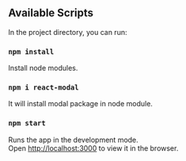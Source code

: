 ## Available Scripts

In the project directory, you can run:

### `npm install`
Install node modules.
### `npm i react-modal`
It will install modal package in node module.

### `npm start`

Runs the app in the development mode.\
Open [http://localhost:3000](http://localhost:3000) to view it in the browser.
